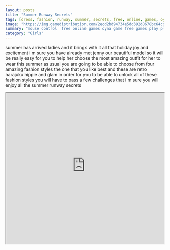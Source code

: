 ```yaml
---
layout: posts
title: "Summer Runway Secrets"
tags: [dress, fashion, runway, summer, secrets, free, online, games, oyna, game, free, games, play, play, games]
image: "https://img.gamedistribution.com/2ecd2bd94734e5dd392d8678bc64cdab.jpg"
summary: "mouse control  free online games oyna game free games play play games"
category: "Girls"
---
```


summer has arrived ladies and it brings with it all that holiday joy and excitement i m sure you have already met jenny our beautiful model so it will be really easy for you to help her choose the most amazing outfit for her to wear this summer as usual you are going to be able to choose from four amazing fashion styles the one that you like best and these are retro harajuku hippie and glam in order for you to be able to unlock all of these fashion styles you will have to pass a few challenges that i m sure you will enjoy all the summer runway secrets

<iframe width="100%" height="480px;" src="https://flash.gamedistribution.com?game=2ecd2bd94734e5dd392d8678bc64cdab"></iframe>